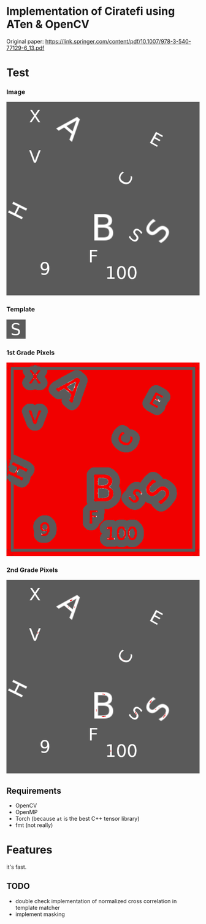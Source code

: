 # Implementation of Ciratefi using ATen & OpenCV
Original paper: https://link.springer.com/content/pdf/10.1007/978-3-540-77129-6_13.pdf


# Test
### Image
![test image](docs/image.png "Image")

### Template
![test tempalte](docs/template.png "Template")

### 1st Grade Pixels
![first grade pixels](docs/fg.png "1st Grade Pixels")

### 2nd Grade Pixels
![second grade pixels](docs/sg.png "2nd Grade Pixels")

## Requirements
- OpenCV
- OpenMP
- Torch (because `at` is the best C++ tensor library)
- fmt (not really)

# Features
it's fast.

## TODO
- double check implementation of normalized cross correlation in template matcher
- implement masking